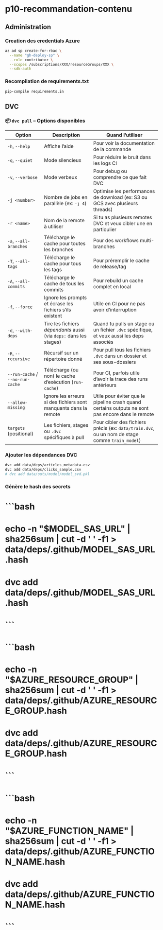 # p10-recommandation-contenu

## Administration

### Creation des credentials Azure
```bash
az ad sp create-for-rbac \
  --name "gh-deploy-sp" \
  --role contributor \
  --scopes /subscriptions/XXX/resourceGroups/XXX \
  --sdk-auth
```

### Recompilation de requirements.txt
```bash
pip-compile requirements.in
```

## DVC

### 📦 `dvc pull` – Options disponibles
| Option                       | Description                                                                                                                                       | Quand l’utiliser                                                                                      |
|-----------------------------|---------------------------------------------------------------------------------------------------------------------------------------------------|--------------------------------------------------------------------------------------------------------|
| `-h`, `--help`              | Affiche l’aide                                                                                                                                     | Pour voir la documentation de la commande                                                            |
| `-q`, `--quiet`             | Mode silencieux                                                                                                                                    | Pour réduire le bruit dans les logs CI                                                               |
| `-v`, `--verbose`           | Mode verbeux                                                                                                                                       | Pour debug ou comprendre ce que fait DVC                                                              |
| `-j <number>`               | Nombre de jobs en parallèle (ex: `-j 4`)                                                                                                            | Optimise les performances de download (ex: S3 ou GCS avec plusieurs threads)                         |
| `-r <name>`                 | Nom de la remote à utiliser                                                                                                                        | Si tu as plusieurs remotes DVC et veux cibler une en particulier                                     |
| `-a`, `--all-branches`      | Télécharge le cache pour toutes les branches                                                                                                       | Pour des workflows multi-branches                                                                    |
| `-T`, `--all-tags`          | Télécharge le cache pour tous les tags                                                                                                             | Pour préremplir le cache de release/tag                                                             |
| `-A`, `--all-commits`       | Télécharge le cache de tous les commits                                                                                                            | Pour rebuild un cache complet en local                                                               |
| `-f`, `--force`             | Ignore les prompts et écrase les fichiers s’ils existent                                                                                           | Utile en CI pour ne pas avoir d’interruption                                                         |
| `-d`, `--with-deps`         | Tire les fichiers *dépendants* aussi (via `deps:` dans les stages)                                                                                 | Quand tu pulls un stage ou un fichier `.dvc` spécifique, et veux aussi les deps associés              |
| `-R`, `--recursive`         | Récursif sur un répertoire donné                                                                                                                    | Pour pull tous les fichiers `.dvc` dans un dossier et ses sous-dossiers                              |
| `--run-cache` / `--no-run-cache` | Télécharge (ou non) le cache d’exécution (`run-cache`)                                                                                     | Pour CI, parfois utile d’avoir la trace des runs antérieurs                                          |
| `--allow-missing`           | Ignore les erreurs si des fichiers sont manquants dans la remote                                                                                   | Utile pour éviter que le pipeline crash quand certains outputs ne sont pas encore dans le remote     |
| `targets` (positional)      | Les fichiers, stages ou `.dvc` spécifiques à pull                                                                                                  | Pour cibler des fichiers précis (ex: `data/train.dvc`, ou un nom de stage comme `train_model`)       |


### Ajouter les dépendances DVC
```bash
dvc add data/deps/articles_metadata.csv
dvc add data/deps/clicks_sample.csv
# dvc add data/outs/model/model_svd.pkl
```

### Génère le hash des secrets
# ```bash
# echo -n "$MODEL_SAS_URL" | sha256sum | cut -d ' ' -f1 > data/deps/.github/MODEL_SAS_URL.hash
# dvc add data/deps/.github/MODEL_SAS_URL.hash
# ```

# ```bash
# echo -n "$AZURE_RESOURCE_GROUP" | sha256sum | cut -d ' ' -f1 > data/deps/.github/AZURE_RESOURCE_GROUP.hash
# dvc add data/deps/.github/AZURE_RESOURCE_GROUP.hash
# ```

# ```bash
# echo -n "$AZURE_FUNCTION_NAME" | sha256sum | cut -d ' ' -f1 > data/deps/.github/AZURE_FUNCTION_NAME.hash
# dvc add data/deps/.github/AZURE_FUNCTION_NAME.hash
# ```
